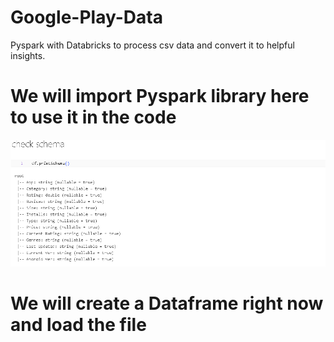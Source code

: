 # Google-Play-Data
Pyspark with Databricks to process csv data and convert it to helpful insights.

# We will import Pyspark library here to use it in the code
![Image Alt Text](https://raw.githubusercontent.com/mohammadmubaslat/Google-Play-Data-Processing/master/3.png?token=GHSAT0AAAAAACLCR3HMJYSK66KAP3SFPRUKZLQSE5Q)

# We will create a Dataframe right now and load the file 
